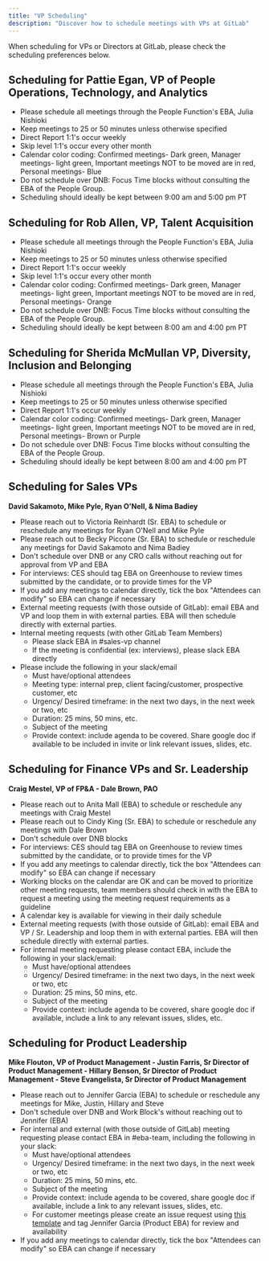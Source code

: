 ```yaml
---
title: "VP Scheduling"
description: "Discover how to schedule meetings with VPs at GitLab"
---
```


When scheduling for VPs or Directors at GitLab, please check the scheduling preferences below.

## Scheduling for Pattie Egan, VP of People Operations, Technology, and Analytics

- Please schedule all meetings through the People Function's EBA, Julia Nishioki
- Keep meetings to 25 or 50 minutes unless otherwise specified
- Direct Report 1:1's occur weekly
- Skip level 1:1's occur every other month
- Calendar color coding: Confirmed meetings- Dark green, Manager meetings- light green, Important meetings NOT to be moved are in red, Personal meetings- Blue
- Do not schedule over DNB: Focus Time blocks without consulting the EBA of the People Group.
- Scheduling should ideally be kept between 9:00 am and 5:00 pm PT

## Scheduling for Rob Allen, VP, Talent Acquisition

- Please schedule all meetings through the People Function's EBA, Julia Nishioki
- Keep meetings to 25 or 50 minutes unless otherwise specified
- Direct Report 1:1's occur weekly
- Skip level 1:1's occur every other month
- Calendar color coding: Confirmed meetings- Dark green, Manager meetings- light green, Important meetings NOT to be moved are in red, Personal meetings- Orange
- Do not schedule over DNB: Focus Time blocks without consulting the EBA of the People Group.
- Scheduling should ideally be kept between 8:00 am and 4:00 pm PT

## Scheduling for Sherida McMullan VP, Diversity, Inclusion and Belonging

- Please schedule all meetings through the People Function's EBA, Julia Nishioki
- Keep meetings to 25 or 50 minutes unless otherwise specified
- Direct Report 1:1's occur weekly
- Calendar color coding: Confirmed meetings- Dark green, Manager meetings- light green, Important meetings NOT to be moved are in red, Personal meetings- Brown or Purple
- Do not schedule over DNB: Focus Time blocks without consulting the EBA of the People Group.
- Scheduling should ideally be kept between 8:00 am and 4:00 pm PT

## Scheduling for Sales VPs

**David Sakamoto, Mike Pyle, Ryan O'Nell, & Nima Badiey**

- Please reach out to Victoria Reinhardt (Sr. EBA) to schedule or reschedule any meetings for Ryan O'Nell and Mike Pyle
- Please reach out to Becky Piccone (Sr. EBA) to schedule or reschedule any meetings for David Sakamoto and Nima Badiey
- Don't schedule over DNB or any CRO calls without reaching out for approval from VP and EBA
- For interviews: CES should tag EBA on Greenhouse to review times submitted by the candidate, or to provide times for the VP
- If you add any meetings to calendar directly, tick the box "Attendees can modify" so EBA can change if necessary
- External meeting requests (with those outside of GitLab): email EBA and VP and loop them in with external parties. EBA will then schedule directly with external parties.
- Internal meeting requests (with other GitLab Team Members)
  - Please slack EBA in #sales-vp channel
  - If the meeting is confidential (ex: interviews), please slack EBA directly
- Please include the following in your slack/email
  - Must have/optional attendees
  - Meeting type: internal prep, client facing/customer, prospective customer, etc
  - Urgency/ Desired timeframe: in the next two days, in the next week or two, etc
  - Duration: 25 mins, 50 mins, etc.
  - Subject of the meeting
  - Provide context: include agenda to be covered. Share google doc if available to be included in invite or link relevant issues, slides, etc.

## Scheduling for Finance VPs and Sr. Leadership

**Craig Mestel, VP of FP&A - Dale Brown, PAO**

- Please reach out to Anita Mall (EBA) to schedule or reschedule any meetings with Craig Mestel
- Please reach out to Cindy King (Sr. EBA) to schedule or reschedule any meetings with Dale Brown
- Don't schedule over DNB blocks
- For interviews: CES should tag EBA on Greenhouse to review times submitted by the candidate, or to provide times for the VP
- If you add any meetings to calendar directly, tick the box "Attendees can modify" so EBA can change if necessary
- Working blocks on the calendar are OK and can be moved to prioritize other meeting requests, team members should check in with the EBA to request a meeting using the meeting request requirements as a guideline
- A calendar key is available for viewing in their daily schedule
- External meeting requests (with those outside of GitLab): email EBA and VP / Sr. Leadership and loop them in with external parties. EBA will then schedule directly with external parties.
- For internal meeting requesting please contact EBA, include the following in your slack/email:
  - Must have/optional attendees
  - Urgency/ Desired timeframe: in the next two days, in the next week or two, etc
  - Duration: 25 mins, 50 mins, etc.
  - Subject of the meeting
  - Provide context: include agenda to be covered, share google doc if available, include a link to any relevant issues, slides, etc.

## Scheduling for Product Leadership

**Mike Flouton, VP of Product Management - Justin Farris, Sr Director of Product Management - Hillary Benson, Sr Director of Product Management - Steve Evangelista, Sr Director of Product Management**

- Please reach out to Jennifer Garcia (EBA) to schedule or reschedule any meetings for Mike, Justin, Hillary and Steve
- Don't schedule over DNB and Work Block's without reaching out to Jennifer (EBA)
- For internal and external (with those outside of GitLab) meeting requesting please contact EBA in #eba-team, including the following in your slack:
  - Must have/optional attendees
  - Urgency/ Desired timeframe: in the next two days, in the next week or two, etc
  - Duration: 25 mins, 50 mins, etc.
  - Subject of the meeting
  - Provide context: include agenda to be covered, share google doc if available, include a link to any relevant issues, slides, etc.
  - For customer meetings please create an issue request using [this template](https://gitlab.com/gitlab-com/Product/-/blob/main/.gitlab/issue_templates/product-leader-customer-meeting-request-template.md) and tag Jennifer Garcia (Product EBA) for review and availability
- If you add any meetings to calendar directly, tick the box "Attendees can modify" so EBA can change if necessary
